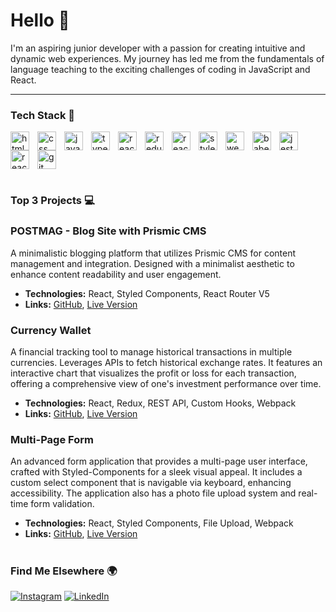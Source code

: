 # Hello 👋

I'm an aspiring junior developer with a passion for creating intuitive and dynamic web experiences. My journey has led me from the fundamentals of language teaching to the exciting challenges of coding in JavaScript and React.

<hr/>

### Tech Stack 💼

<img align="left" alt="html logo" width="30px" style="padding-right: 10px;" src="https://cdn.jsdelivr.net/gh/devicons/devicon/icons/html5/html5-original.svg" />
<img align="left" alt="css logo" width="30px" style="padding-right: 10px;" src="https://cdn.jsdelivr.net/gh/devicons/devicon/icons/css3/css3-original.svg" />
<img align="left" alt="javascript logo" width="30px" style="padding-right: 10px;" src="https://cdn.jsdelivr.net/gh/devicons/devicon/icons/javascript/javascript-original.svg" />
<img align="left" alt="typescript logo" width="30px" style="padding-right: 10px;" src="https://cdn.jsdelivr.net/gh/devicons/devicon@latest/icons/typescript/typescript-original.svg" />
<img align="left" alt="react logo" width="30px" style="padding-right: 10px;" src="https://cdn.jsdelivr.net/gh/devicons/devicon/icons/react/react-original.svg" />
<img align="left" alt="redux logo" width="30px" style="padding-right: 10px;" src="https://cdn.jsdelivr.net/gh/devicons/devicon/icons/redux/redux-original.svg" />
<img align="left" alt="react query logo" width="30px" style="padding-right: 10px;" src="https://seeklogo.com/images/R/react-query-logo-1340EA4CE9-seeklogo.com.png" />
<img align="left" alt="styled-components logo" width="30px" style="padding-right: 10px;" alt="styled-components" src="https://raw.githubusercontent.com/styled-components/brand/master/styled-components.png">
<img align="left" alt="webpack logo" width="30px" style="padding-right: 10px;" src="https://cdn.jsdelivr.net/gh/devicons/devicon/icons/webpack/webpack-original.svg" />
<img align="left" alt="babel logo" width="30px" style="padding-right: 10px;" src="https://cdn.jsdelivr.net/gh/devicons/devicon/icons/babel/babel-original.svg" />
<img align="left" alt="jest logo" width="30px" style="padding-right: 10px;" src="https://cdn.jsdelivr.net/gh/devicons/devicon/icons/jest/jest-plain.svg" />
<img align="left" alt="react testing library logo" width="30px" style="padding-right: 10px;" src="https://testing-library.com/img/octopus-64x64.png" alt="An octopus representing the DOM Testing Library Logo">
<img align="left" alt="git logo" width="30px" style="padding-right: 10px;" src="https://cdn.jsdelivr.net/gh/devicons/devicon/icons/git/git-original.svg" />


<br clear="left"/>

#

### Top 3 Projects 💻

### POSTMAG - Blog Site with Prismic CMS
A minimalistic blogging platform that utilizes Prismic CMS for content management and integration. Designed with a minimalist aesthetic to enhance content readability and user engagement.

- **Technologies:** React, Styled Components, React Router V5
- **Links:** [GitHub](https://github.com/yakksiek/blog-prismic-cms), [Live Version](https://yakksiek.github.io/blog-prismic-cms/#/)

### Currency Wallet
A financial tracking tool to manage historical transactions in multiple currencies. Leverages APIs to fetch historical exchange rates. It features an interactive chart that visualizes the profit or loss for each transaction, offering a comprehensive view of one's investment performance over time.

- **Technologies:** React, Redux, REST API, Custom Hooks, Webpack
- **Links:** [GitHub](https://github.com/yakksiek/currency-wallet), [Live Version]([https://yakksiek.github.io/blog-prismic-cms/#/](https://remarkable-cupcake-c5f750.netlify.app))

### Multi-Page Form
An advanced form application that provides a multi-page user interface, crafted with Styled-Components for a sleek visual appeal. It includes a custom select component that is navigable via keyboard, enhancing accessibility. The application also has a photo file upload system and real-time form validation.

- **Technologies:** React, Styled Components, File Upload, Webpack
- **Links:** [GitHub](https://github.com/yakksiek/multistep-form), [Live Version](https://yakksiek.github.io/multistep-form/)

#

### Find Me Elsewhere 🌍

[![Instagram](https://img.shields.io/badge/-Instagram-E4405F?style=flat&logo=instagram&logoColor=white)](https://www.instagram.com/yakksiek)
[![LinkedIn](https://img.shields.io/badge/-LinkedIn-0A66C2?style=flat&logo=linkedin&logoColor=white)](https://www.linkedin.com/in/marcin-kulbicki)
